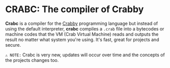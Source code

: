 # CRABC: The compiler of Crabby

**Crabc** is a compiler for the [Crabby](https://github.com/crabby-lang/crabby.git) programming
language but instead of using the default interpreter, **crabc** compiles a `.crab` file into a
bytecodes or machine codes that the VM (Crab Virtual Machine) reads and outputs the result no matter
what system you're using. It's fast, great for projects and secure.

`⚠️ NOTE:` Crabc is very new, updates will occur over time and the concepts of the projects changes too.
